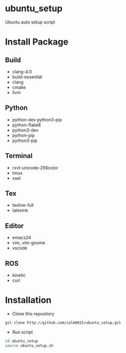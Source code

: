 # ubuntu_setup
Ubuntu auto setup script

# Install Package
## Build
- clang-4.0
- build-essential
- clang
- cmake
- llvm

## Python
- python-dev python3-pip
- python-flake8
- python3-dev
- python-pip
- python3-pip

## Terminal
- rxvt-unicode-256color
- tmux
- xsel

## Tex
- texlive-full
- latexmk

## Editor
- emacs24
- vim, vim-gnome
- vscode

## ROS
- kinetic
- curl

# Installation
- Clone this repository
```bash
git clone http://github.com/calm0815/ubuntu_setup.git
```

- Run script
```bash
cd ubuntu_setup
source ubuntu_setup.sh
```
